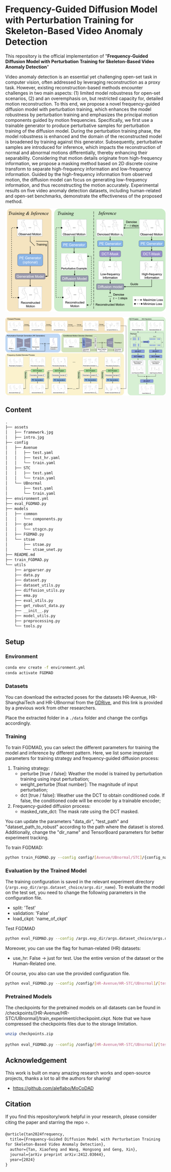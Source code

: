 # Frequency-Guided Diffusion Model with Perturbation Training for Skeleton-Based Video Anomaly Detection

This repository is the official implementation of  "**Frequency-Guided Diffusion Model with Perturbation Training for Skeleton-Based Video Anomaly Detection**"

<!-- Visit our [**webpage**](https://www.pinlab.org/coskad) for more details. -->
Video anomaly detection is an essential yet challenging open-set task in computer vision, often addressed by leveraging reconstruction as a proxy task. However, existing reconstruction-based methods encounter challenges in two main aspects: (1) limited model robustness for open-set scenarios, (2) and an overemphasis on, but restricted capacity for, detailed motion reconstruction. To this end, we propose a novel frequency-guided diffusion model with perturbation training, which enhances the model robustness by perturbation training and emphasizes the principal motion components guided by motion frequencies. Specifically, we first use a trainable generator to produce perturbative samples for perturbation training of the diffusion model. During the perturbation training phase, the model robustness is enhanced and the domain of the reconstructed model is broadened by training against this generator. Subsequently, perturbative samples are introduced for inference, which impacts the reconstruction of normal and abnormal motions differentially, thereby enhancing their separability. Considering that motion details originate from high-frequency information, we propose a masking method based on 2D discrete cosine transform to separate high-frequency information and low-frequency information. Guided by the high-frequency information from observed motion, the diffusion model can focus on generating low-frequency information, and thus reconstructing the motion accurately. Experimental results on five video anomaly detection datasets, including human-related and open-set benchmarks, demonstrate the effectiveness of the proposed method. 

![teaser](assets/intro.png)

![teaser](assets/framework.png) 

## Content
```
.
├── assets
│   ├── framework.jpg
│   ├── intro.jpg
├── config
│   ├── Avenue
│   │   ├── test.yaml
│   │   ├── test_hr.yaml
│   │   └── train.yaml
│   ├── STC
│   │   ├── test.yaml
│   │   └── train.yaml
│   └── UBnormal
│       ├── test.yaml
│       └── train.yaml
├── environment.yml
├── eval_FGDMAD.py
├── models
│   ├── common
│   │   └── components.py
│   ├── gcae
│   │   └── stsgcn.py
│   ├── FGDMAD.py
│   └── stsae
│       ├── stsae.py
│       └── stsae_unet.py
├── README.md
├── train_FGDMAD.py
└── utils
    ├── argparser.py
    ├── data.py
    ├── dataset.py
    ├── dataset_utils.py
    ├── diffusion_utils.py
    ├── ema.py
    ├── eval_utils.py
    ├── get_robust_data.py
    ├── __init__.py
    ├── model_utils.py
    ├── preprocessing.py
    └── tools.py
```

## Setup
### Environment
```sh
conda env create -f environment.yml
conda activate FGDMAD
```

### Datasets
You can download the extracted poses for the datasets HR-Avenue, HR-ShanghaiTech and HR-UBnormal from the [GDRive](https://drive.google.com/drive/folders/1aUDiyi2FCc6nKTNuhMvpGG_zLZzMMc83?usp=drive_link), and this link is provided by a previous work from other researchers.

Place the extracted folder in a `./data` folder and change the configs accordingly.


### **Training** 

To train FGDMAD, you can select the different parameters for training the model and inference by different pattern. Here, we list some improtant parameters for training strategy and frequency-guided diffusion process:
1. Training strategy:
   - perturbe [true / false]: Weather the model is trained by perturbation training using input perturbation;
   - weight_perturbe [float number]: The magnitude of input perturbation;
   - dct [true / false]: Weather use the DCT to obtain conditioned code. If false, the conditioned code will be encoder by a trainable encoder;
2. Frequency-guided diffusion process:
    -  masked_rate_dct: The mask rate using the DCT masked.

You can update the parameters "data_dir", "test_path" and "dataset_path_to_robust" according to the path where the dataset is stored. Additionally, change the "dir_name" and TensorBoard parameters for better experiment tracking.

To train FGDMAD:
``` sh
python train_FGDMAD.py --config config/[Avenue/UBnormal/STC]/{config_name}.yaml
```


### **Evaluation by the Trained Model**
The training configuration is saved in the relevant experiment directory (`/args.exp_dir/args.dataset_choice/args.dir_name`). 
To evaluate the model on the test set, you need to change the following parameters in the configuration file. 

- split: 'Test'
- validation: 'False'
- load_ckpt: 'name_of_ckpt'

Test FGDMAD
```sh
python eval_FGDMAD.py --config /args.exp_dir/args.dataset_choice/args.dir_name/config.yaml
```
Moreover, you can use the flag for human-related (HR) datasets:
- use_hr: False -> just for test. Use the entire version of the dataset or the Human-Related one.

Of course, you also can use the provided configuration file.
```sh
python eval_FGDMAD.py --config /config/[HR-Avenue/HR-STC/UBnormal]/[test.yaml/test_hr.yaml]
```

### **Pretrained Models**

The checkpoints for the pretrained models on all datasets can be found in /checkpoints/[HR-Avenue/HR-STC/UBnormal]/train_experiment/checkpoint.ckpt. Note that we have compressed the checkpoints files due to the storage limitation.

```sh
unzip checkpoints.zip

python eval_FGDMAD.py --config /config/[HR-Avenue/HR-STC/UBnormal]/[test.yaml/test_hr.yaml]
```
## Acknowledgement

This work is built on many amazing research works and open-source projects, thanks a lot to all the authors for sharing!

- https://github.com/aleflabo/MoCoDAD

## Citation
If you find this repository/work helpful in your research, please consider citing the paper and starring the repo ⭐.

```
@article{tan2024frequency,
  title={Frequency-Guided Diffusion Model with Perturbation Training for Skeleton-Based Video Anomaly Detection},
  author={Tan, Xiaofeng and Wang, Hongsong and Geng, Xin},
  journal={arXiv preprint arXiv:2412.03044},
  year={2024}
}
```
